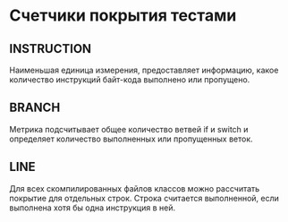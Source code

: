 # Счетчики покрытия тестами

## INSTRUCTION
Наименьшая единица измерения, предоставляет информацию, какое количество инструкций байт-кода выполнено или пропущено.

## BRANCH
Метрика подсчитывает общее количество ветвей if и switch и определяет количество выполненных или пропущенных веток.

## LINE
Для всех скомпилированных файлов классов можно рассчитать покрытие для отдельных строк. Строка считается выполненной, если выполнена хотя бы одна инструкция в ней.